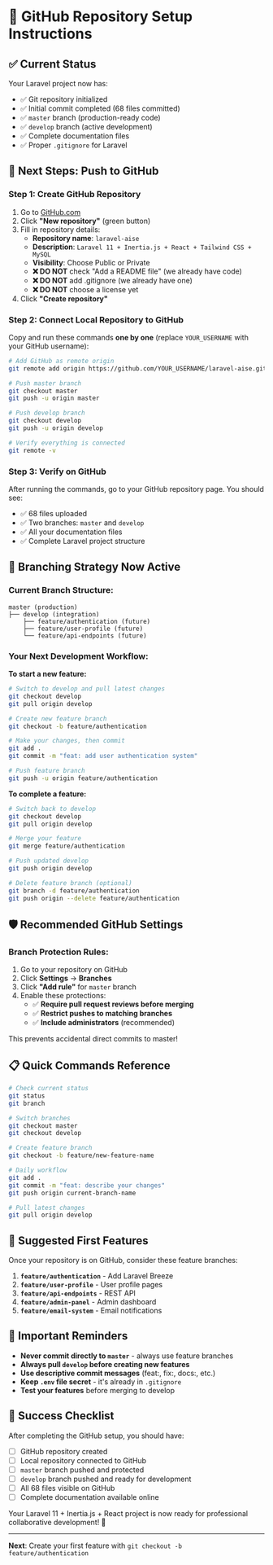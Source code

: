 # 🚀 GitHub Repository Setup Instructions

## ✅ **Current Status**
Your Laravel project now has:
- ✅ Git repository initialized
- ✅ Initial commit completed (68 files committed)
- ✅ `master` branch (production-ready code)
- ✅ `develop` branch (active development)
- ✅ Complete documentation files
- ✅ Proper `.gitignore` for Laravel

## 🎯 **Next Steps: Push to GitHub**

### **Step 1: Create GitHub Repository**

1. Go to [GitHub.com](https://github.com)
2. Click **"New repository"** (green button)
3. Fill in repository details:
   - **Repository name**: `laravel-aise`
   - **Description**: `Laravel 11 + Inertia.js + React + Tailwind CSS + MySQL`
   - **Visibility**: Choose Public or Private
   - **❌ DO NOT** check "Add a README file" (we already have code)
   - **❌ DO NOT** add .gitignore (we already have one)
   - **❌ DO NOT** choose a license yet
4. Click **"Create repository"**

### **Step 2: Connect Local Repository to GitHub**

Copy and run these commands **one by one** (replace `YOUR_USERNAME` with your GitHub username):

```bash
# Add GitHub as remote origin
git remote add origin https://github.com/YOUR_USERNAME/laravel-aise.git

# Push master branch
git checkout master
git push -u origin master

# Push develop branch
git checkout develop
git push -u origin develop

# Verify everything is connected
git remote -v
```

### **Step 3: Verify on GitHub**

After running the commands, go to your GitHub repository page. You should see:
- ✅ 68 files uploaded
- ✅ Two branches: `master` and `develop`
- ✅ All your documentation files
- ✅ Complete Laravel project structure

## 🌿 **Branching Strategy Now Active**

### **Current Branch Structure:**
```
master (production)
├── develop (integration)
    ├── feature/authentication (future)
    ├── feature/user-profile (future)
    └── feature/api-endpoints (future)
```

### **Your Next Development Workflow:**

**To start a new feature:**
```bash
# Switch to develop and pull latest changes
git checkout develop
git pull origin develop

# Create new feature branch
git checkout -b feature/authentication

# Make your changes, then commit
git add .
git commit -m "feat: add user authentication system"

# Push feature branch
git push -u origin feature/authentication
```

**To complete a feature:**
```bash
# Switch back to develop
git checkout develop
git pull origin develop

# Merge your feature
git merge feature/authentication

# Push updated develop
git push origin develop

# Delete feature branch (optional)
git branch -d feature/authentication
git push origin --delete feature/authentication
```

## 🛡️ **Recommended GitHub Settings**

### **Branch Protection Rules:**

1. Go to your repository on GitHub
2. Click **Settings** → **Branches**
3. Click **"Add rule"** for `master` branch
4. Enable these protections:
   - ✅ **Require pull request reviews before merging**
   - ✅ **Restrict pushes to matching branches**
   - ✅ **Include administrators** (recommended)

This prevents accidental direct commits to master!

## 📋 **Quick Commands Reference**

```bash
# Check current status
git status
git branch

# Switch branches
git checkout master
git checkout develop

# Create feature branch
git checkout -b feature/new-feature-name

# Daily workflow
git add .
git commit -m "feat: describe your changes"
git push origin current-branch-name

# Pull latest changes
git pull origin develop
```

## 🎯 **Suggested First Features**

Once your repository is on GitHub, consider these feature branches:

1. **`feature/authentication`** - Add Laravel Breeze
2. **`feature/user-profile`** - User profile pages
3. **`feature/api-endpoints`** - REST API
4. **`feature/admin-panel`** - Admin dashboard
5. **`feature/email-system`** - Email notifications

## 🚨 **Important Reminders**

- **Never commit directly to `master`** - always use feature branches
- **Always pull `develop` before creating new features**
- **Use descriptive commit messages** (feat:, fix:, docs:, etc.)
- **Keep `.env` file secret** - it's already in `.gitignore`
- **Test your features** before merging to develop

## 🎉 **Success Checklist**

After completing the GitHub setup, you should have:
- [ ] GitHub repository created
- [ ] Local repository connected to GitHub
- [ ] `master` branch pushed and protected
- [ ] `develop` branch pushed and ready for development
- [ ] All 68 files visible on GitHub
- [ ] Complete documentation available online

Your Laravel 11 + Inertia.js + React project is now ready for professional collaborative development! 🚀

---

**Next**: Create your first feature with `git checkout -b feature/authentication`

